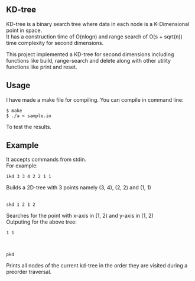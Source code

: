 ## KD-tree
KD-tree is a binary search tree where data in each node is a K-Dimensional point in space.  
It has a construction time of O(nlogn) and range search of O(s + sqrt(n)) time complexity for second dimensions.

This project implemented a KD-tree for second dimensions including functions like build, range-search and delete along with other utility functions like print and reset. 
## Usage
I have made a make file for compiling. You can compile in command line:
~~~
$ make
$ ./a < sample.in 
~~~
To test the results. 

## Example
It accepts commands from stdin.   
For example:
```
ikd 3 3 4 2 2 1 1
```
Builds a 2D-tree with 3 points namely (3,  4), (2,  2) and (1,  1) 
<br/><br/>
```
skd 1 2 1 2
```
Searches for the point with x-axis in [1,  2) and y-axis in [1,  2)  
Outputing for the above tree:  
```
1 1
```
<br/>

```
pkd
```
Prints all nodes of the current kd-tree in the order they are visited during a preorder traversal.
